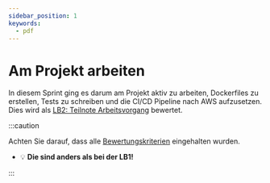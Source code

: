 ```yaml
---
sidebar_position: 1
keywords:
  - pdf
---
```


# Am Projekt arbeiten

In diesem Sprint ging es darum am Projekt aktiv zu arbeiten, Dockerfiles zu
erstellen, Tests zu schreiben und die CI/CD Pipeline nach AWS aufzusetzen. Dies
wird als
[LB2: Teilnote Arbeitsvorgang](/docs/beurteilungen/LB2.md#teilnote-arbeitsvorgang)
bewertet.

:::caution

Achten Sie darauf, dass alle
[Bewertungskriterien](/docs/beurteilungen/LB2.md#bewertung-2) eingehalten
wurden.

- :bulb: **Die sind anders als bei der LB1!**

:::
